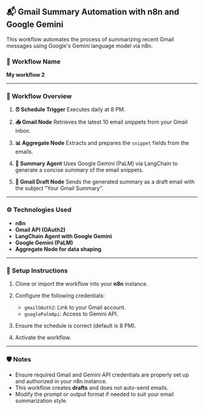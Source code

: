 ## 📬 Gmail Summary Automation with n8n and Google Gemini

This workflow automates the process of summarizing recent Gmail messages using Google's Gemini language model via n8n.

### 🔁 Workflow Name

**My workflow 2**

---

### 🧩 Workflow Overview

1. **⏰ Schedule Trigger**
   Executes daily at 8 PM.

2. **📥 Gmail Node**
   Retrieves the latest 10 email snippets from your Gmail inbox.

3. **📊 Aggregate Node**
   Extracts and prepares the `snippet` fields from the emails.

4. **🧠 Summary Agent**
   Uses Google Gemini (PaLM) via LangChain to generate a concise summary of the email snippets.

5. **📝 Gmail Draft Node**
   Sends the generated summary as a draft email with the subject "Your Gmail Summary".

---

### ⚙️ Technologies Used

* **n8n**
* **Gmail API (OAuth2)**
* **LangChain Agent with Google Gemini**
* **Google Gemini (PaLM)**
* **Aggregate Node for data shaping**

---

### 🧪 Setup Instructions

1. Clone or import the workflow into your **n8n** instance.
2. Configure the following credentials:

   * `gmailOAuth2`: Link to your Gmail account.
   * `googlePalmApi`: Access to Gemini API.
3. Ensure the schedule is correct (default is 8 PM).
4. Activate the workflow.

---

### 🛡️ Notes

* Ensure required Gmail and Gemini API credentials are properly set up and authorized in your n8n instance.
* This workflow creates **drafts** and does not auto-send emails.
* Modify the prompt or output format if needed to suit your email summarization style.


